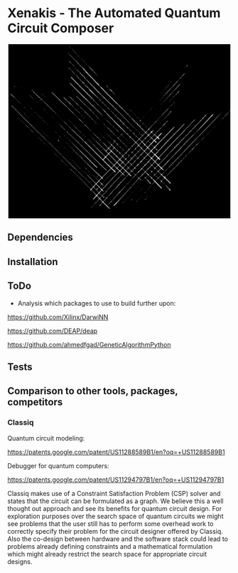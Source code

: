 # Xenakis - The Automated Quantum Circuit Composer

<p align="center" style="font-size:5px">
<img src="img/Xenakis_Logo_horizontal.png" width="500"/>
</p>

## Dependencies

## Installation

## ToDo

- Analysis which packages to use to build further upon:

https://github.com/Xilinx/DarwiNN

https://github.com/DEAP/deap

https://github.com/ahmedfgad/GeneticAlgorithmPython



## Tests

## Comparison to other tools, packages, competitors

### Classiq

Quantum circuit modeling:

https://patents.google.com/patent/US11288589B1/en?oq=+US11288589B1

Debugger for quantum computers:

https://patents.google.com/patent/US11294797B1/en?oq=+US11294797B1

Classiq makes use of a Constraint Satisfaction Problem (CSP) solver and states that the circuit can be formulated as a graph. We believe this a well thought out approach and see its benefits for quantum circuit design. For exploration purposes over the search space of quantum circuits we might see problems that the user still has to perform some overhead work to correctly specify their problem for the circuit designer offered by Classiq. Also the co-design between hardware and the software stack could lead to problems already defining constraints and a mathematical formulation which might already restrict the search space for appropriate circuit designs.
